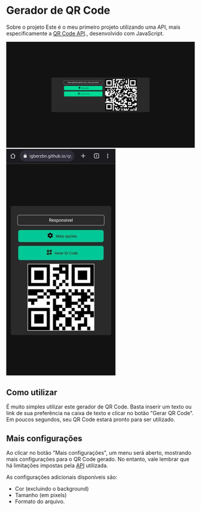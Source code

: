 # Gerador de QR Code

Sobre o projeto
Este é o meu primeiro projeto utilizando uma API, mais especificamente a [QR Code API](https://goqr.me/de/api/)., desenvolvido com JavaScript.

![Imagem do projeto](/assets/img/print_do_projeto.png)
![Imagem do projeto responsivo](/assets/img/print_do_projeto_responsivel.jpg)

## Como utilizar

É muito simples utilizar este gerador de QR Code. Basta inserir um texto ou link de sua preferência na caixa de texto e clicar no botão "Gerar QR Code". Em poucos segundos, seu QR Code estará pronto para ser utilizado.

## Mais configurações

Ao clicar no botão "Mais configurações", um menu será aberto, mostrando mais configurações para o QR Code gerado. No entanto, vale lembrar que há limitações impostas pela [API](https://goqr.me/de/api/doc/create-qr-code/)  utilizada.

As configurações adicionais disponíveis são:

- Cor (excluindo o background)
- Tamanho (em pixels)
- Formato do arquivo.
